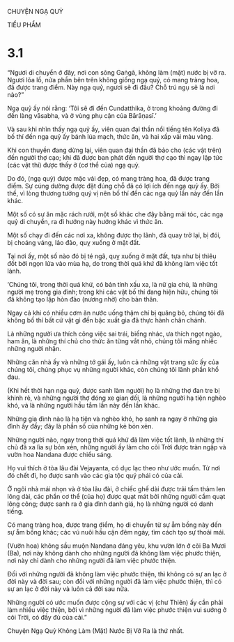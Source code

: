 CHUYỆN NGẠ QUỶ

TIỂU PHẨM

# 3.1

“Ngươi di chuyển ở đây, nơi con sông Gaṅgā, không làm (mặt) nước bị vỡ ra. Ngươi lõa lồ, nửa phần bên trên không giống ngạ quỷ, có mang tràng hoa, đã được trang điểm. Này ngạ quỷ, ngươi sẽ đi đâu? Chỗ trú ngụ sẽ là nơi nào?”

Ngạ quỷ ấy nói rằng: ‘Tôi sẽ đi đến Cundatthika, ở trong khoảng đường đi đến làng vāsabha, và ở vùng phụ cận của Bārāṇasī.’

Và sau khi nhìn thấy ngạ quỷ ấy, viên quan đại thần nổi tiếng tên Koliya đã bố thí đến ngạ quỷ ấy bánh lúa mạch, thức ăn, và hai xấp vải màu vàng.

Khi con thuyền đang dừng lại, viên quan đại thần đã bảo cho (các vật trên) đến người thợ cạo; khi đã được ban phát đến người thợ cạo thì ngay lập tức (các vật thí) được thấy ở (cơ thể của) ngạ quỷ.

Do đó, (ngạ quỷ) được mặc vải đẹp, có mang tràng hoa, đã được trang điểm. Sự cúng dường được đặt đúng chỗ đã có lợi ích đến ngạ quỷ ấy. Bởi thế, vì lòng thương tưởng quý vị nên bố thí đến các ngạ quỷ lần này đến lần khác.

Một số có sự ăn mặc rách rưới, một số khác che đậy bằng mái tóc, các ngạ quỷ di chuyển, ra đi hướng này hướng khác vì thức ăn.

Một số chạy đi đến các nơi xa, không được thọ lãnh, đã quay trở lại, bị đói, bị choáng váng, lảo đảo, quỵ xuống ở mặt đất.

Tại nơi ấy, một số nào đó bị té ngã, quỵ xuống ở mặt đất, tựa như bị thiêu đốt bởi ngọn lửa vào mùa hạ, do trong thời quá khứ đã không làm việc tốt lành.

‘Chúng tôi, trong thời quá khứ, có bản tính xấu xa, là nữ gia chủ, là những người mẹ trong gia đình; trong khi các vật bố thí đang hiện hữu, chúng tôi đã không tạo lập hòn đảo (nương nhờ) cho bản thân.

Ngay cả khi có nhiều cơm ăn nước uống thậm chí bị quăng bỏ, chúng tôi đã không bố thí bất cứ vật gì đến bậc xuất gia đã thực hành chân chánh.

Là những người ưa thích công việc sai trái, biếng nhác, ưa thích ngọt ngào, ham ăn, là những thí chủ cho thức ăn từng vắt nhỏ, chúng tôi mắng nhiếc những người nhận.

Những căn nhà ấy và những tớ gái ấy, luôn cả những vật trang sức ấy của chúng tôi, chúng phục vụ những người khác, còn chúng tôi lãnh phần khổ đau.

(Khi hết thời hạn ngạ quỷ, được sanh làm người) họ là những thợ đan tre bị khinh rẻ, và những người thợ đóng xe gian dối, là những người hạ tiện nghèo khó, và là những người hầu tắm lần này đến lần khác.

Những gia đình nào là hạ tiện và nghèo khó, họ sanh ra ngay ở những gia đình ấy đấy; đây là phần số của những kẻ bỏn xẻn.

Những người nào, ngay trong thời quá khứ đã làm việc tốt lành, là những thí chủ đã xa lìa sự bỏn xẻn, những người ấy làm cho cõi Trời được tràn ngập và vườn hoa Nandana được chiếu sáng.

Họ vui thích ở tòa lâu đài Vejayanta, có dục lạc theo như ước muốn. Từ nơi đó chết đi, họ được sanh vào các gia tộc quý phái có của cải.

Ở ngôi nhà mái nhọn và ở tòa lâu đài, ở chiếc ghế dài được trải tấm thảm len lông dài, các phần cơ thể (của họ) được quạt mát bởi những người cầm quạt lông công; được sanh ra ở gia đình danh giá, họ là những người có danh tiếng.

Có mang tràng hoa, được trang điểm, họ di chuyển từ sự ẵm bồng này đến sự ẵm bồng khác; các vú nuôi hầu cận đêm ngày, tìm cách tạo sự thoải mái.

(Vườn hoa) không sầu muộn Nandana đáng yêu, khu vườn lớn ở cõi Ba Mươi (Ba), nơi này không dành cho những người đã không làm việc phước thiện, nơi này chỉ dành cho những người đã làm việc phước thiện.

Đối với những người đã không làm việc phước thiện, thì không có sự an lạc ở đời này và đời sau; còn đối với những người đã làm việc phước thiện, thì có sự an lạc ở đời này và luôn cả đời sau nữa.

Những người có ước muốn được cộng sự với các vị (chư Thiên) ấy cần phải làm nhiều việc thiện, bởi vì những người đã làm việc phước thiện vui sướng ở cõi Trời, có đầy đủ của cải.”

Chuyện Ngạ Quỷ Không Làm (Mặt) Nước Bị Vỡ Ra là thứ nhất.
